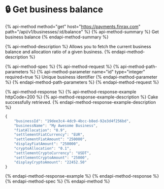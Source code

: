 # 🔒 Get business balance

{% api-method method="get" host="https://payments.finrax.com" path="/api/v1/businesses/:id/balance" %}
{% api-method-summary %}
Get business balance
{% endapi-method-summary %}

{% api-method-description %}
Allows you to fetch the current business balance and allocation ratio of a given business.
{% endapi-method-description %}

{% api-method-spec %}
{% api-method-request %}
{% api-method-path-parameters %}
{% api-method-parameter name="id" type="integer" required=true %}
Unique business identifier
{% endapi-method-parameter %}
{% endapi-method-path-parameters %}
{% endapi-method-request %}

{% api-method-response %}
{% api-method-response-example httpCode=200 %}
{% api-method-response-example-description %}
Cake successfully retrieved.
{% endapi-method-response-example-description %}

```javascript
{
    "businessId": "19dee3c4-4dc9-4bcc-b8ed-92e3d4f256bd",
    "businessName": "My Awesome Business",
    "fiatAllocation": "0.9",
    "settlementFiatCurrency": "EUR",
    "settlementFiatAmount": "250000",
    "displayFiatAmount": "250000",
    "cryptoAllocation": "0.1",
    "settlementCryptoCurrency": "USDT",
    "settlementCryptoAmount": "25000",
    "displayCryptoAmount": "22452.50"
}
```
{% endapi-method-response-example %}
{% endapi-method-response %}
{% endapi-method-spec %}
{% endapi-method %}



